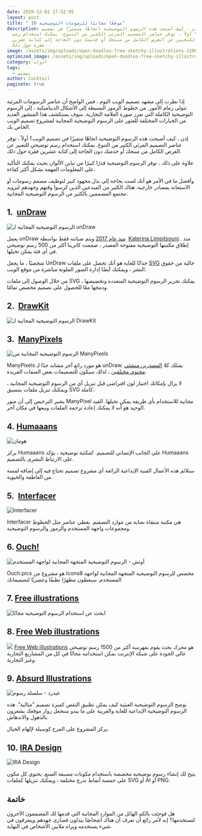```yaml
---
date: 2020-12-01 17:52:05
layout: post
title: " 10 موقعًا مجانيًا للرسومات التوضيحية"
description: إذن ، كيف أصبحت هذه الرسوم التوضيحية اتجاهًا متميزًا في تصميم
  الويب؟ أولاً ، توفر عناصر التصميم المرئي الكثير من التنوع. يمكنك استخدام رسم
  توضيحي للتعبير عن الغرض الكامل من منتجك أو خدمتك دون الحاجة إلى كتابة عشرين
  فقرة حول ذلك.
image: /assets/img/uploads/open-doodles-free-sketchy-illustrations-1280x720.jpeg
optimized_image: /assets/img/uploads/open-doodles-free-sketchy-illustrations-1280x720.jpeg
category: أدوات
tags:
  - تصميم
author: Cocktail
paginate: true
---
```

إذا نظرت إلى مشهد تصميم الويب اليوم ، فمن الواضح أن عناصر الرسومات المرئية تتولى زمام الأمور. من خطوط الرموز البسيطة إلى الأشكال الديناميكية ، إلى الرسوم التوضيحية الكاملة التي تعزز صورة العلامة التجارية. سوف يستكشف هذا المنشور العديد من الخيارات المختلفة للعثور على الرسوم التوضيحية المجانية لمشروع تصميم الويب الخاص بك.

إذن ، كيف أصبحت هذه الرسوم التوضيحية اتجاهًا متميزًا في تصميم الويب؟ أولاً ، توفر عناصر التصميم المرئي الكثير من التنوع. يمكنك استخدام رسم توضيحي للتعبير عن الغرض الكامل من منتجك أو خدمتك دون الحاجة إلى كتابة عشرين فقرة حول ذلك.

علاوة على ذلك ، توفر الرسوم التوضيحية قدرًا كبيرًا من تباين الألوان بحيث يمكنك التأكيد على المعلومات المهمة بشكل أكثر كفاءة.

وأفضل ما في الأمر هو أنك لست بحاجة إلى بذل مجهود كبير لتوظيف مصمم رسومات أو الاستعانة بمصادر خارجية. هناك الكثير من المبدعين الذين كرسوا وقتهم وجهدهم لتزويد مجتمع المصممين بالكثير من الرسوم التوضيحية المجانية.

## 1.  [unDraw](https://translate.googleusercontent.com/translate_c?depth=1&hl=en&pto=aue&rurl=translate.google.com&sl=en&sp=nmt4&tl=ar&u=https://undraw.co/illustrations&usg=ALkJrhgXz6fy923JL5UjwSTtexUrnpjvBw)

![الرسوم التوضيحية المجانية لـ unDraw](https://mllj2j8xvfl0.i.optimole.com/Lsv2lkg.z_rT~36d2f/w:713/h:379/q:98/https://s15165.pcdn.co/wp-content/uploads/2019/05/unDraw.png)

يعمل unDraw [منذ عام 2017](https://translate.googleusercontent.com/translate_c?depth=1&hl=en&pto=aue&rurl=translate.google.com&sl=en&sp=nmt4&tl=ar&u=https://blog.prototypr.io/a-year-of-undraw-and-the-future-99d224d8ae4d&usg=ALkJrhhPYcXHZp2m6va7M4J8tuFVq961KA) ويتم صيانته فقط بواسطة  [Katerina Limpitsouni](https://translate.googleusercontent.com/translate_c?depth=1&hl=en&pto=aue&rurl=translate.google.com&sl=en&sp=nmt4&tl=ar&u=https://twitter.com/ninalimpi&usg=ALkJrhh5GBv0rLv2pq10peayG62ZJvKaOg) . منذ إطلاق مكتبتها التوضيحية مفتوحة المصدر ، صممت كاترينا أكثر من 500 رسم توضيحي في أي فئة يمكن تخيلها.

شخصيًا ، ما يجعل UnDraw جذابًا للغاية هو أنك تحصل على ملفات [SVG](https://translate.googleusercontent.com/translate_c?depth=1&hl=en&pto=aue&rurl=translate.google.com&sl=en&sp=nmt4&tl=ar&u=https://themeisle.com/blog/add-svg-to-wordpress/&usg=ALkJrhjezWm8jcYFbDDtNtvfwKFyBh6xGQ) خالية من حقوق النشر ، ويمكنك أيضًا إدارة الصور الملونة مباشرة من موقع الويب.

من خلال الوصول إلى ملفات SVG ، يمكنك تحرير الرسوم التوضيحية المتعددة وتخصيصها ودمجها معًا للحصول على تصميم مخصص تمامًا.

## 2.  [DrawKit](https://translate.googleusercontent.com/translate_c?depth=1&hl=en&pto=aue&rurl=translate.google.com&sl=en&sp=nmt4&tl=ar&u=https://www.drawkit.io/&usg=ALkJrhjLIAhWLSwUGx8T7meaBn0HdEK9fg#browse-now-button)

![الرسوم التوضيحية المجانية لـ DrawKit](https://mllj2j8xvfl0.i.optimole.com/Lsv2lkg.z_rT~36d2f/w:713/h:330/q:98/https://s15165.pcdn.co/wp-content/uploads/2019/05/DrawKit.png)

## 3.  [ManyPixels](https://translate.googleusercontent.com/translate_c?depth=1&hl=en&pto=aue&rurl=translate.google.com&sl=en&sp=nmt4&tl=ar&u=https://gallery.manypixels.co/&usg=ALkJrhhLCwwNjGWzf41JgdOArSQh7uDSlw)

![الرسوم التوضيحية المجانية من ManyPixels](https://mllj2j8xvfl0.i.optimole.com/Lsv2lkg.z_rT~36d2f/w:713/h:352/q:98/https://s15165.pcdn.co/wp-content/uploads/2019/05/ManyPixels.png)

ManyPixels هو مورد رائع آخر مشابه جدًا لـ unDraw. يمتلك كلا [المصدرين منشئي محتوى مختلفين](https://translate.googleusercontent.com/translate_c?depth=1&hl=en&pto=aue&rurl=translate.google.com&sl=en&sp=nmt4&tl=ar&u=https://twitter.com/Vinrob&usg=ALkJrhjALQop6YXmFyELo5yntIK-82oNTw) ، لذلك سيكون للتصميمات بعض الصفات الفريدة.

لا يزال بإمكانك اختيار لون افتراضي قبل تنزيل أي من الرسوم التوضيحية المجانية ، ويمكنك تنزيل ملفات بتنسيق SVG كاملة.

يشير الترخيص إلى أن صور ManyPixel مجانية للاستخدام بأي طريقة يمكن تخيلها. القيد الوحيد هو أنه لا يمكنك إعادة ترجمة الملفات وبيعها في مكان آخر.

## 4. [Humaaans](https://www.humaaans.com/)

![هومان](https://mllj2j8xvfl0.i.optimole.com/Lsv2lkg.z_rT~36d2f/w:713/h:370/q:98/https://s15165.pcdn.co/wp-content/uploads/2019/05/Humaaans.png)

يركز Humaaans على الجانب الإنساني للتصميم. كمكتبة توضيحية ، يؤكد Humaaans على الارتباط البشري بالتصميم.

ستلائم هذه الأعمال الفنية الإبداعية الرائعة أي مشروع تصميم تحتاج فيه إلى إضافة لمسة من العاطفة والحيوية.

## 5.  [Interfacer](https://translate.googleusercontent.com/translate_c?depth=1&hl=en&pto=aue&rurl=translate.google.com&sl=en&sp=nmt4&tl=ar&u=https://interfacer.xyz/&usg=ALkJrhjY6k-AUljEAMROgpKcdWDw1JIp7w)

![Interfacer](https://mllj2j8xvfl0.i.optimole.com/Lsv2lkg.z_rT~36d2f/w:713/h:313/q:98/https://s15165.pcdn.co/wp-content/uploads/2019/05/Interfacer-illustrations.png)

Interfacer هي مكتبة منتقاة بعناية من موارد التصميم. يغطي عناصر مثل الخطوط ومجموعات واجهة المستخدم والرموز والرسوم التوضيحية.

## 6. [Ouch!](https://icons8.com/illustrations)

[](https://icons8.com/illustrations)![أوتش - الرسوم التوضيحية المتجهة المجانية لواجهة المستخدم](https://dessign.net/wp-content/uploads/ouch-free-illustrations-and-icons-1024x623.png)

Ouch.pics هو مشروع من Icons8 مخصص للرسوم التوضيحية المتجهة المجانية لواجهة المستخدم. سيعطون مظهرًا نظيفًا وعصريًا لتصميماتك

## 7. [](https://icons8.com/illustrations)[Free illustrations](https://freeillustrations.xyz/)

![ابحث عن استخدام الرسوم التوضيحية مجانًا](https://dessign.net/wp-content/uploads/find-free-to-use-illustrations-1024x660.jpg)





## 8. [Free Web illustrations](https://freewebillustrations.com/)

![](https://dessign.net/wp-content/uploads/free-web-illustrations-1024x528.png) [Free Web illustrations](https://freewebillustrations.com/) هو محرك بحث يقوم بفهرسة أكثر من 1500 رسم توضيحي عالي الجودة على شبكة الإنترنت يمكن استخدامه مجانًا في كل من المشاريع التجارية وغير التجارية. 



## 9. [Absurd Illustrations](https://absurd.design/)

![عبدرد - سلسلة رسوم](https://dessign.net/wp-content/uploads/absurb-illusttrations-free-1024x550.png)

توضح الرسوم التوضيحية العبثية كيف يمكن تطبيق النقص كميزة تصميم "مثالية". هذه الرسوم التوضيحية الإبداعية للغاية والغريبة على ما يبدو ستجعل زوار موقعك يشعرون بالذهول والاندهاش.

يركز المشروع على المرح كوسيلة لإلهام الخيال.

## 10. [IRA Design](https://iradesign.io/)

![IRA Design](https://mllj2j8xvfl0.i.optimole.com/Lsv2lkg.z_rT~36d2f/w:713/h:280/q:98/https://s15165.pcdn.co/wp-content/uploads/2019/05/IRA-Design.png)

يتيح لك إنشاء رسوم توضيحية مخصصة باستخدام مكونات مسبقة الصنع. يحتوي كل مكون على خمسة أنماط تدرج مختلفة ، ويمكنك تنزيلها كملفات SVG أو AI أو PNG.



## خاتمة

هل فوجئت بالكم الهائل من الموارد المجانية التي قدمها لك المصممون الآخرون لتستخدمها؟ إنه لأمر رائع أن تعرف أن هناك أشخاصًا يبذلون قصارى جهدهم ويتعرقون في شيء يستخدمه ويراه ملايين الأشخاص في النهاية.